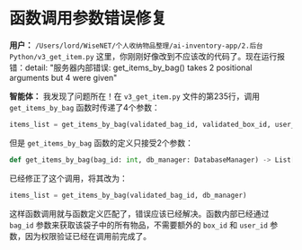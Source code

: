 # 函数调用参数错误修复

**用户：** `/Users/lord/WiseNET/个人收纳物品整理/ai-inventory-app/2.后台Python/v3_get_item.py` 这里，你刚刚好像改到不应该改的代码了。现在运行报错：detail: "服务器内部错误: get_items_by_bag() takes 2 positional arguments but 4 were given"

**智能体：** 我发现了问题所在！在 `v3_get_item.py` 文件的第235行，调用 `get_items_by_bag` 函数时传递了4个参数：

```python
items_list = get_items_by_bag(validated_bag_id, validated_box_id, user_id, db_manager)
```

但是 `get_items_by_bag` 函数的定义只接受2个参数：

```python
def get_items_by_bag(bag_id: int, db_manager: DatabaseManager) -> List[Dict[str, Any]]:
```

已经修正了这个调用，将其改为：

```python
items_list = get_items_by_bag(validated_bag_id, db_manager)
```

这样函数调用就与函数定义匹配了，错误应该已经解决。函数内部已经通过 `bag_id` 参数来获取该袋子中的所有物品，不需要额外的 `box_id` 和 `user_id` 参数，因为权限验证已经在调用前完成了。